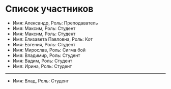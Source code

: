 # Список участников

- Имя: Александр, Роль: Преподаватель
- Имя: Максим, Роль: Студент
- Имя: Максим, Роль: Студент
- Имя: Елизавета Павловна, Роль: Кот
- Имя: Евгения, Роль: Студент
- Имя: Мирослав, Роль: Сигма бой
- Имя: Владимир, Роль: Студент
- Имя: Вадим, Роль: Студент
- Имя: Ирина, Роль: Студент

---

- Имя: Влад, Роль: Студент

